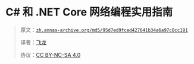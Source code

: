 # C# 和 .NET Core 网络编程实用指南

> 原文：[`zh.annas-archive.org/md5/95d7ed9fced427641b34a6a97c8cc191`](https://zh.annas-archive.org/md5/95d7ed9fced427641b34a6a97c8cc191)
> 
> 译者：[飞龙](https://github.com/wizardforcel)
> 
> 协议：[CC BY-NC-SA 4.0](http://creativecommons.org/licenses/by-nc-sa/4.0/)